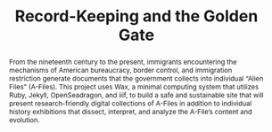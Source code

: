 ---
pid: g2021zehngut-willits
title: Record-Keeping and the Golden Gate
featured: true
category: Grad Fellowship Project
tags:
- Public Humanities
- Exhibition
cohort_year: '2021'
abstract: From the nineteenth century to the present, immigrants encountering the
  mechanisms of American bureaucracy, border control, and immigration restriction
  generate documents that the government collects into individual “Alien Files” (A-Files).
  This project uses Wax, a minimal computing system that utilizes Ruby, Jekyll, OpenSeadragon,
  and iiif, to build a safe and sustainable site that will present research-friendly
  digital collections of A-Files in addition to individual history exhibitions that
  dissect, interpret, and analyze the A-File’s content and evolution.
pis:
- zehngut-willits
local_image: g2021zehngut-willits.jpg
original_img: https://www.mercurynews.com/wp-content/uploads/2016/08/20120517__alienfil1.jpg?w=400
layout: project
---